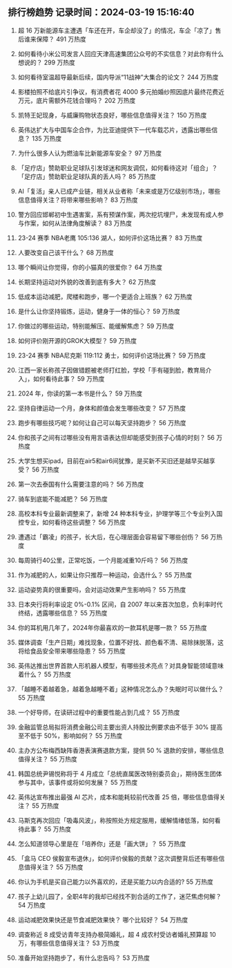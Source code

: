 
## 排行榜趋势 记录时间：2024-03-19 15:16:40
  
  1. 超 16 万新能源车主遭遇「车还在开，车企却没了」的情况，车企「凉了」售后谁来保障？ 491 万热度
    
  2. 如何看待小米公司发言人回应天津高速集团公众号的不实信息？对此你有什么想说的？ 299 万热度
    
  3. 如何看待室温超导最新后续，国内导派“11战神”大集合的论文？ 244 万热度
    
  4. 影楼拍照不给底片引争议，有消费者花 4000 多元拍婚纱照因底片最终花费近万元，底片需额外花钱合理吗？ 202 万热度
    
  5. 凯特王妃现身，与威廉购物状态良好，哪些信息值得关注？ 150 万热度
    
  6. 英伟达扩大与中国车企合作，为比亚迪提供下一代车载芯片，透露出哪些信息？ 135 万热度
    
  7. 为什么很多人认为燃油车比新能源车安全？ 97 万热度
    
  8. 「足疗店」赞助职业足球队引发球迷和网友调侃，如何看待这对「组合」？「足疗店」赞助职业足球队真的丢人吗？ 85 万热度
    
  9. AI「复活」亲人已成产业链，相关从业者称「未来或是万亿级别市场」，哪些信息值得关注？将带来哪些影响？ 83 万热度
    
  10. 警方回应邯郸初中生遇害案，系有预谋作案，两次挖坑埋尸，未发现有成人参与作案，如何从法律角度解读？ 83 万热度
    
  11. 23-24 赛季 NBA老鹰 105:136 湖人，如何评价这场比赛？ 83 万热度
    
  12. 人要改变自己该干什么？ 68 万热度
    
  13. 哪个瞬间让你觉得，你的小猫真的很爱你？ 64 万热度
    
  14. 长期坚持运动对外貌的改善到底有多大？ 62 万热度
    
  15. 低成本运动减肥，爬楼和跑步，哪一个更适合上班族？ 62 万热度
    
  16. 是什么让你坚持锻炼，运动，健身于一体的恒心？ 59 万热度
    
  17. 你做过的哪些运动，特别能解压、能缓解焦虑？ 59 万热度
    
  18. 如何评价刚开源的GROK大模型？ 59 万热度
    
  19. 23-24 赛季 NBA尼克斯 119:112 勇士，如何评价这场比赛？ 59 万热度
    
  20. 江西一家长称孩子因做错题被老师打红脸，学校「手有碰到脸，教育局介入」，如何看待此事？ 59 万热度
    
  21. 2024 年，你读的第一本书是什么？ 59 万热度
    
  22. 坚持自律运动一个月，身体和颜值会发生哪些改变？ 57 万热度
    
  23. 跑步有哪些技巧呢？如何让自己可以每天坚持跑步？ 56 万热度
    
  24. 你和孩子之间有过哪些没有用言语表达但却能感受到孩子心情的时刻？ 56 万热度
    
  25. 大学生想买ipad，目前在air5和air6间犹豫，是买新不买旧还是越早买越享受？ 56 万热度
    
  26. 第一次去泰国有什么需要注意的吗？ 56 万热度
    
  27. 骑车到底能不能减肥？ 56 万热度
    
  28. 高校本科专业最新调整来了，新增 24 种本科专业，护理学等三个专业列入国控专业，如何看待这些调整？ 56 万热度
    
  29. 遭遇过「霸凌」的孩子，长大后，在心理层面会容易留下哪些创伤？ 56 万热度
    
  30. 每周骑行40公里，正常吃饭，一个月能减重10斤吗？ 56 万热度
    
  31. 作为减肥的人，如果让你只推荐一种运动，会选什么？ 55 万热度
    
  32. 运动姿势真的很重要吗，会对运动效果产生影响吗？ 55 万热度
    
  33. 日本央行将利率设定 0%-0.1% 区间，自 2007 年以来首次加息，负利率时代终结，透露哪些信息？ 55 万热度
    
  34. 你的耳机用几年了，2024年你最喜欢的一款耳机是哪一款？ 55 万热度
    
  35. 媒体调查「生产日期」难找现象，位置不好找、颜色看不清、易除抹脱落，这将给食品安全带来哪些隐患？ 55 万热度
    
  36. 英伟达推出世界首款人形机器人模型，有哪些技术亮点？对具身智能领域意味着什么？ 55 万热度
    
  37. 「越睡不着越着急，越着急越睡不着」这种情况怎么办？失眠时可以做什么？ 55 万热度
    
  38. 一个好导师，在读研过程中的重要性能占到几成？ 55 万热度
    
  39. 金融监管总局拟将消费金融公司主要出资人持股比例要求由不低于 30% 提高至不低于 50%，影响如何？ 55 万热度
    
  40. 主办方公布梅西缺阵香港表演赛退款方案，提供 50 % 退款的安排，哪些信息值得关注？ 55 万热度
    
  41. 韩国总统尹锡悦称将于 4 月成立「总统直属医改特别委员会」，期待医生团体参与其中，该事件或将如何发展？ 55 万热度
    
  42. 英伟达宣布推出最强 AI 芯片，成本和能耗较前代改善 25 倍，哪些信息值得关注？ 55 万热度
    
  43. 马斯克再次回应「吸毒风波」，称按照处方规定服用，缓解情绪低落，如何看待此事？ 55 万热度
    
  44. 怎么知道领导心里是在「培养你」还是「画大饼」？ 55 万热度
    
  45. 「盒马 CEO 侯毅宣布退休」，如何评价侯毅的贡献？这次调整背后还有哪些信息值得关注？ 55 万热度
    
  46. 你认为手机是买自己能力以外喜欢的，还是买能力以内合适的? 55 万热度
    
  47. 孩子上幼儿园了，全职4年的我却已经找不到合适的工作了，迷茫焦虑何解？ 54 万热度
    
  48. 运动减肥效果快还是节食减肥效果快？ 哪个比较好？ 54 万热度
    
  49. 调查称近 8 成受访青年支持办极简婚礼，超 4 成农村受访者婚礼预算超 10 万，有哪些信息值得关注？ 53 万热度
    
  50. 准备开始坚持跑步了，有什么忠告吗？ 53 万热度
    